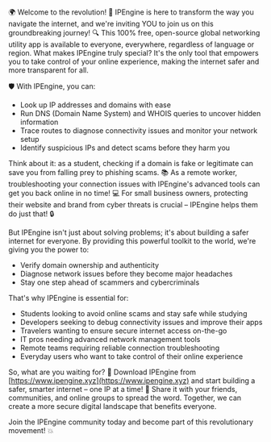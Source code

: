 🌍 Welcome to the revolution! 🚀 IPEngine is here to transform the way you navigate the internet, and we're inviting YOU to join us on this groundbreaking journey! 🔍 This 100% free, open-source global networking utility app is available to everyone, everywhere, regardless of language or region. What makes IPEngine truly special? It's the only tool that empowers you to take control of your online experience, making the internet safer and more transparent for all.

🛡️ With IPEngine, you can:

* Look up IP addresses and domains with ease
* Run DNS (Domain Name System) and WHOIS queries to uncover hidden information
* Trace routes to diagnose connectivity issues and monitor your network setup
* Identify suspicious IPs and detect scams before they harm you

Think about it: as a student, checking if a domain is fake or legitimate can save you from falling prey to phishing scams. 📚 As a remote worker, troubleshooting your connection issues with IPEngine's advanced tools can get you back online in no time! 💻 For small business owners, protecting their website and brand from cyber threats is crucial – IPEngine helps them do just that! 🔒

But IPEngine isn't just about solving problems; it's about building a safer internet for everyone. By providing this powerful toolkit to the world, we're giving you the power to:

* Verify domain ownership and authenticity
* Diagnose network issues before they become major headaches
* Stay one step ahead of scammers and cybercriminals

That's why IPEngine is essential for:

* Students looking to avoid online scams and stay safe while studying
* Developers seeking to debug connectivity issues and improve their apps
* Travelers wanting to ensure secure internet access on-the-go
* IT pros needing advanced network management tools
* Remote teams requiring reliable connection troubleshooting
* Everyday users who want to take control of their online experience

So, what are you waiting for? 🎉 Download IPEngine from [https://www.ipengine.xyz](https://www.ipengine.xyz) and start building a safer, smarter internet – one IP at a time! 🔗 Share it with your friends, communities, and online groups to spread the word. Together, we can create a more secure digital landscape that benefits everyone.

Join the IPEngine community today and become part of this revolutionary movement! 💥